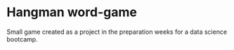 # Hangman word-game
Small game created as a project in the preparation weeks for a data science bootcamp.
